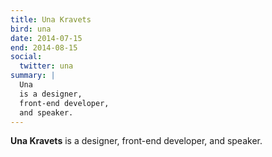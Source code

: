 ```yaml
---
title: Una Kravets
bird: una
date: 2014-07-15
end: 2014-08-15
social:
  twitter: una
summary: |
  Una
  is a designer,
  front-end developer,
  and speaker.
---
```


**Una Kravets**
is a designer,
front-end developer,
and speaker.
